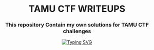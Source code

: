 <h1 align="center">TAMU CTF WRITEUPS</h1>
<h3 align="center"> This repository Contain my own solutions for TAMU CTF challenges </h3>

<!-- 
<h2 align="center">CS student and a passionate web developer</h2> -->

<!--   my-ticker -->    
<!-- &emsp;&emsp;&emsp;&emsp;&emsp;&emsp;&emsp;&emsp;&emsp;[![Typing SVG](https://readme-typing-svg.herokuapp.com?color=%F0E68C&center=true&vCenter=true&width=1000&lines=TAMU+CTF+2K24"")](https://git.io/typing-svg) -->

<p align="center">
  <a href="https://git.io/typing-svg">
    <img src="https://readme-typing-svg.herokuapp.com?color=%F0E68C&center=true&vCenter=true&width=1000&lines=TAMU+CTF+2K24" alt="Typing SVG">
  </a>
</p>
